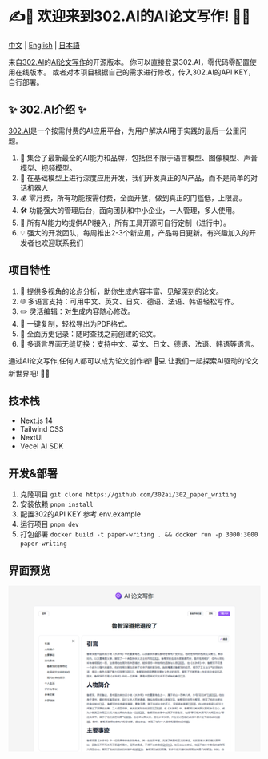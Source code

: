 # ✍️🤖 欢迎来到302.AI的AI论文写作! 🚀✨

[中文](README_zh.md) | [English](README.md) | [日本語](README_ja.md)

来自[302.AI](https://302.ai)的[AI论文写作](https://302.ai/tools/paper/)的开源版本。
你可以直接登录302.AI，零代码零配置使用在线版本。
或者对本项目根据自己的需求进行修改，传入302.AI的API KEY，自行部署。

## ✨ 302.AI介绍 ✨
[302.AI](https://302.ai)是一个按需付费的AI应用平台，为用户解决AI用于实践的最后一公里问题。
1. 🧠 集合了最新最全的AI能力和品牌，包括但不限于语言模型、图像模型、声音模型、视频模型。
2. 🚀 在基础模型上进行深度应用开发，我们开发真正的AI产品，而不是简单的对话机器人
3. 💰 零月费，所有功能按需付费，全面开放，做到真正的门槛低，上限高。
4. 🛠 功能强大的管理后台，面向团队和中小企业，一人管理，多人使用。
5. 🔗 所有AI能力均提供API接入，所有工具开源可自行定制（进行中）。
6. 💡 强大的开发团队，每周推出2-3个新应用，产品每日更新。有兴趣加入的开发者也欢迎联系我们

## 项目特性
1. 🤖 提供多视角的论点分析，助你生成内容丰富、见解深刻的论文。
2. 🌐 多语言支持：可用中文、英文、日文、德语、法语、韩语轻松写作。
3. ✏️ 灵活编辑：对生成内容随心修改。
4. 📄 一键复制，轻松导出为PDF格式。
5. 📜 全面历史记录：随时查找之前创建的论文。
6. 🔄 多语言界面无缝切换：支持中文、英文、日文、德语、法语、韩语等语言。

通过AI论文写作,任何人都可以成为论文创作者! 🎉💻 让我们一起探索AI驱动的论文新世界吧! 🌟🚀

## 技术栈
- Next.js 14
- Tailwind CSS
- NextUI
- Vecel AI SDK

## 开发&部署
1. 克隆项目 `git clone https://github.com/302ai/302_paper_writing`
2. 安装依赖 `pnpm install`
3. 配置302的API KEY 参考.env.example
4. 运行项目 `pnpm dev`
5. 打包部署 `docker build -t paper-writing . && docker run -p 3000:3000 paper-writing`

## 界面预览
![界面预览](docs/preview.png)
